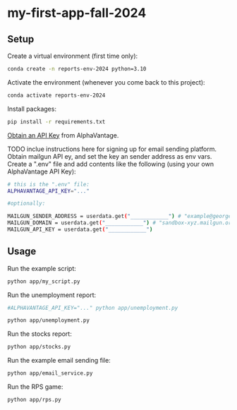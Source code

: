 # my-first-app-fall-2024

## Setup

Create a virtual environment (first time only):

```sh
conda create -n reports-env-2024 python=3.10
```

Activate the environment (whenever you come back to this project):

```sh
conda activate reports-env-2024
```

Install packages:

```sh
pip install -r requirements.txt
```

[Obtain an API Key](https://www.alphavantage.co/support/#api-key) from AlphaVantage.

TODO inclue instructions here for signing up for email sending platform. Obtain mailgun API ey, and set the key an sender address as env vars. 
Create a ".env" file and add contents like the following (using your own AlphaVantage API Key):

```sh
# this is the ".env" file:
ALPHAVANTAGE_API_KEY="..."

#optionally:

MAILGUN_SENDER_ADDRESS = userdata.get("____________") # "example@georgetown.edu"
MAILGUN_DOMAIN = userdata.get("____________") # "sandbox-xyz.mailgun.org"
MAILGUN_API_KEY = userdata.get("____________")
```


## Usage

Run the example script:

```sh
python app/my_script.py
```

Run the unemployment report:

```sh
#ALPHAVANTAGE_API_KEY="..." python app/unemployment.py

python app/unemployment.py
```

Run the stocks report:

```sh
python app/stocks.py
```

Run the example email sending file:

``` sh
python app/email_service.py
```

Run the RPS game: 
```sh
python app/rps.py 
```